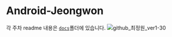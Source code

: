# Android-Jeongwon
각 주차 readme 내용은 [`docs`](https://github.com/29th-WE-SOPT-Android-Part/Android-Jeongwon/app/docs/)폴더에 있습니다.
![github_최정원_ver1-30](https://user-images.githubusercontent.com/70698151/135754672-247d3366-22e1-4131-9cc4-69781c943a66.png)
